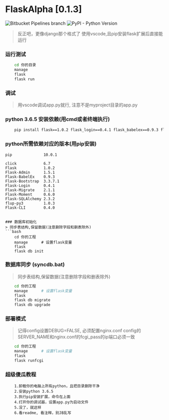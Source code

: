 
# FlaskAlpha [0.1.3]
![Bitbucket Pipelines branch](https://img.shields.io/bitbucket/pipelines/atlassian/adf-builder-javascript/task/SECO-2168.svg) ![PyPI - Python Version](https://img.shields.io/pypi/pyversions/Django.svg) 

> 反正吧，更像django那个格式了
> 使用vscode,且pip安装flask扩展后直接能运行

### 运行测试
```bash
    cd 你的目录
    manage
    flask
    flask run    
```

### 调试
> 用vscode调试app.py就行, 注意不是myproject目录的app.py

### python 3.6.5 安装依赖(用cmd或者终端执行)
```bash
    pip install flask==1.0.2 flask_login==0.4.1 flask_babelex==0.9.3 flask_admin==1.5.1 flask_sqlalchemy==2.3.2 flask_bootstrap==3.3.7.1 flask_migrate==2.1.1 flask_moment==0.6.0 flup-py3==1.0.3 flask-cli==0.4.0
```

### python所需依赖对应的版本(用pip安装)
```
pip              10.0.1

click            6.7
Flask            1.0.2
Flask-Admin      1.5.1
Flask-BabelEx    0.9.3
Flask-Bootstrap  3.3.7.1
Flask-Login      0.4.1
Flask-Migrate    2.1.1
Flask-Moment     0.6.0
Flask-SQLAlchemy 2.3.2
flup-py3         1.0.3
Flask-CLI        0.4.0
```

```

### 数据库初始化
> 同步表结构,保留数据(注意删除字段和删表除外)
```bash
    cd 你的工程
    manage      # 设置flask变量
    flask
    flask db init
```
 
### 数据库同步 (syncdb.bat)
> 同步表结构,保留数据(注意删除字段和删表除外)

```bash
    cd 你的工程
    manage      # 设置flask变量
    flask
    flask db migrate
    flask db upgrade
```

### 部署模式
> 记得config设置DEBUG=FALSE, 必须配置nginx.conf
> config的SERVER_NAME和nginx.conf的fcgi_pass的ip端口必须一致
```bash
    cd 你的工程
    manage      # 设置flask变量
    flask
    flask runfcgi 
```

### 超级傻瓜教程
```
    1.卸载你的电脑上所有python，且把目录删除干净
    2.安装python 3.6.5
    3.执行pip安装扩展，命令在上面
    4.打开你的调试器，设置app.py为启动文件
    5.没了，就这样
    6.看readme, 看注释，别JB乱写
```